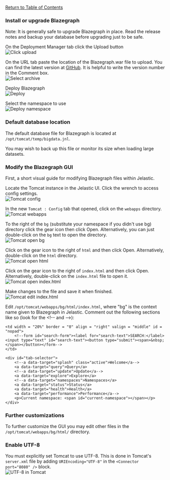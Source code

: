 [Return to Table of Contents](README.md)
### Install or upgrade Blazegraph
Note: It is generally safe to upgrade Blazegraph in place. Read the release notes and backup your database before upgrading just to be safe.

On the Deployment Manager tab click the Upload button<br>
![Click upload](screenshots/blazegraph-1-upload-button.png)

On the URL tab paste the location of the Blazegraph.war file to upload. You can find the latest version at [GitHub](https://github.com/blazegraph/database/releases/latest). It is helpful to write the version number in the Comment box.<br>
![Select archive](screenshots/blazegraph-2-select-archive.png)

Deploy Blazegraph<br>
![Deploy](screenshots/blazegraph-3-deploy.png)

Select the namespace to use<br>
![Deploy namespace](screenshots/blazegraph-4-deploy-namespace.png)

### Default database location
The default database file for Blazegraph is located at `/opt/tomcat/temp/bigdata.jnl`.

You may wish to back up this file or monitor its size when loading large datasets.

### Modify the Blazegraph GUI
First, a short visual guide for modifying Blazegraph files within Jelastic.

Locate the Tomcat instance in the Jelastic UI. Click the wrench to access config settings.<br>
![Tomcat config](screenshots/tomcat-1-config.png)

In the new `Tomcat : Config` tab that opened, click on the `webapps` directory.<br>
![Tomcat webapps](screenshots/tomcat-2-webapps.png)

To the right of the `bg` (substitute your namespace if you didn't use bg) directory click the gear icon then click Open. Alternatively, you can just double-click on the `bg` text to open the directory.<br>
![Tomcat open bg](screenshots/tomcat-3-open-bg.png)

Click on the gear icon to the right of `html` and then click Open. Alternatively, double-click on the `html` directory.<br>
![Tomcat open html](screenshots/tomcat-4-open-html.png)

Click on the gear icon to the right of `index.html` and then click Open. Alternatively, double-click on the `index.html` file to open it.<br>
![Tomcat open index.html](screenshots/tomcat-5-open-index.html.png)

Make changes to the file and save it when finished.<br>
![Tomcat edit index.html](screenshots/tomcat-6-edit-index.html.png)

Edit `/opt/tomcat/webapps/bg/html/index.html`, where "bg" is the context name given to Blazegraph in Jelastic. Comment out the following sections like so (look for the \<!-- and --\>):
```
<td width = "20%" border = "0" align = "right" valign = "middle" id = "nopad">
    <!--form id="search-form"><label for="search-text">SEARCH:</label> <input type="text" id="search-text"><button type="submit"><span>&nbsp;</span></button></form-->
</td>
```
```
<div id="tab-selector">
    <!--a data-target="splash" class="active">Welcome</a-->
    <a data-target="query">Query</a>
    <!--a data-target="update">Update</a-->
    <a data-target="explore">Explore</a>
    <!--a data-target="namespaces">Namespaces</a>
    <a data-target="status">Status</a>
    <a data-target="health">Health</a>
    <a data-target="performance">Performance</a-->
    <p>Current namespace: <span id="current-namespace"></span></p>
</div>
```

### Further customizations
To further customize the GUI you may edit other files in the `/opt/tomcat/webapps/bg/html/` directory.

### Enable UTF-8
You must explicitly set Tomcat to use UTF-8. This is done in Tomcat's `server.xml` file by adding `URIEncoding="UTF-8"` in the `<Connector port="8080" />` block.<br>
![UTF-8 in Tomcat](screenshots/tomcat-7-enable-utf-8.png)

